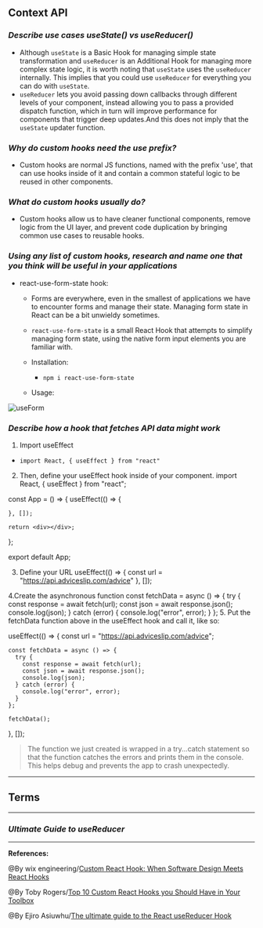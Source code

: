 ## **Context API**


### ***Describe use cases useState() vs useReducer()***

 - Although `useState` is a Basic Hook for managing simple state transformation and `useReducer` is an Additional Hook for managing more complex state logic, it is worth noting that `useState` uses the `useReducer` internally. This implies that you could use `useReducer` for everything you can do with `useState`.
 - `useReducer` lets you avoid passing down callbacks through different levels of your component, instead allowing you to pass a provided dispatch function, which in turn will improve performance for components that trigger deep updates.And this does not imply that the `useState` updater function.

### ***Why do custom hooks need the use prefix?***

- Custom hooks are normal JS functions, named with the prefix 'use', that can use hooks inside of it and contain a common stateful logic to be reused in other components.

### ***What do custom hooks usually do?***

- Custom hooks allow us to have cleaner functional components, remove logic from the UI layer, and prevent code duplication by bringing common use cases to reusable hooks.

### ***Using any list of custom hooks, research and name one that you think will be useful in your applications***

- react-use-form-state hook:
   - Forms are everywhere, even in the smallest of applications we have to encounter forms and manage their state. Managing form state in React can be a bit unwieldy sometimes.

   - `react-use-form-state` is a small React Hook that attempts to simplify managing form state, using the native form input elements you are familiar with.

  -  Installation:
     - `npm i react-use-form-state`

  - Usage:

![useForm]()

### ***Describe how a hook that fetches API data might work***

1. Import useEffect
  - `import React, { useEffect } from "react"`
2. Then, define your useEffect hook inside of your component.
import React, { useEffect } from "react";

const App = () => {
    useEffect(() => {

    }, []);

    return <div></div>;
};

export default App;

3. Define your URL
useEffect(() => {
    const url = "https://api.adviceslip.com/advice"
}, []);

4.Create the asynchronous function
const fetchData = async () => {
    try {
        const response = await fetch(url);
        const json = await response.json();
        console.log(json);
		} catch (error) {
        console.log("error", error);
		}
};
5. Put the fetchData function above in the useEffect hook and call it, like so:

useEffect(() => {
    const url = "https://api.adviceslip.com/advice";

    const fetchData = async () => {
      try {
        const response = await fetch(url);
        const json = await response.json();
        console.log(json);
      } catch (error) {
        console.log("error", error);
      }
    };

    fetchData();
}, []);

>The function we just created is wrapped in a try...catch statement so that the function catches the errors and prints them in the console. This helps debug and prevents the app to crash unexpectedly.

-----------------------------------------------


## **Terms**


-----------------------------------------------

### ***Ultimate Guide to useReducer***


-------------------------------------------------------------



**References:**

@By wix engineering/[Custom React Hook: When Software Design Meets React Hooks](https://www.wix.engineering/post/custom-react-hook-when-software-design-meets-react-hooks#:~:text=Custom%20hooks%20allow%20us%20to,use%20cases%20to%20reusable%20hooks.) 

@By Toby Rogers/[Top 10 Custom React Hooks you Should Have in Your Toolbox](https://morioh.com/p/4d254c6717a3)

@By Ejiro Asiuwhu/[The ultimate guide to the React useReducer Hook](https://blog.logrocket.com/guide-to-react-usereducer-hook/)
